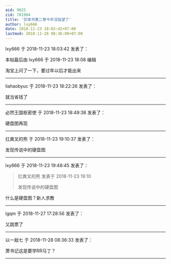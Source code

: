 ```yaml
---
aid: 9025
zid: 781984
title: '实体书第二卷今年没指望了'
author: lxy666
date: 2018-11-23 18:03:42+07:00
lastmod: 2018-11-28 08:36:00+07:00
---
```


lxy666 于 2018-11-23 18:03:42 发表了：

本帖最后由 lxy666 于 2018-11-23 18:08 编辑 

淘宝上问了一下，要过年以后才能出来

---------

liahaobyuc 于 2018-11-23 18:22:26 发表了：

就当省钱了

---------

必然王国枢密使 于 2018-11-23 18:49:38 发表了：

硬盘图再现

---------

扛粪叉的熊 于 2018-11-23 19:10:37 发表了：

发现传说中的硬盘图

---------

lxy666 于 2018-11-23 19:48:45 发表了：

> 扛粪叉的熊 发表于 2018-11-23 19:10
> 
> 发现传说中的硬盘图



什么是硬盘图？新人求教

---------

lgqm 于 2018-11-27 17:28:56 发表了：

又跳票了

---------

以一敌七 于 2018-11-28 08:36:33 发表了：

萧书记这是要学RR马丁？

---------

